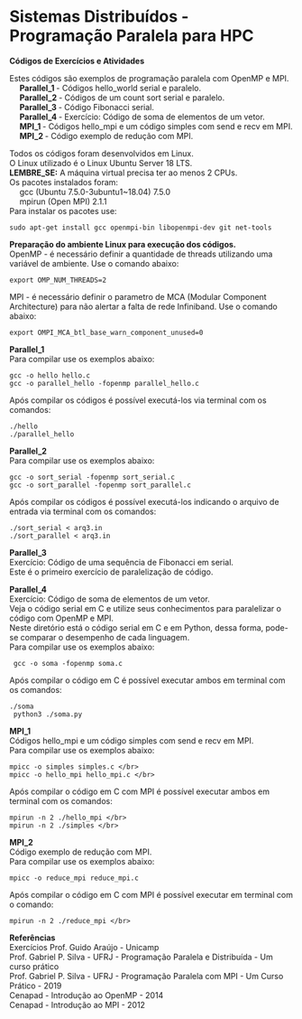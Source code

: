# Sistemas Distribuídos - Programação Paralela para HPC
**Códigos de Exercícios e Atividades**

Estes códigos são exemplos de programação paralela com OpenMP e MPI. </br>
&emsp; <b> Parallel_1 </b> - Códigos hello_world serial e paralelo. </br>
&emsp; <b> Parallel_2 </b> - Códigos de um count sort serial e paralelo. </br>
&emsp; <b> Parallel_3 </b> - Código Fibonacci serial. </br>
&emsp; <b> Parallel_4 </b> - Exercício: Código de soma de elementos de um vetor. </br>
&emsp; <b> MPI_1 </b> - Códigos hello_mpi e um código simples com send e recv em MPI. </br>
&emsp; <b> MPI_2 </b> - Código exemplo de redução com MPI. </br>

Todos os códigos foram desenvolvidos em Linux. </br>
O Linux utilizado é o Linux Ubuntu Server 18 LTS. </br>
<b> LEMBRE_SE:</b> A máquina virtual precisa ter ao menos 2 CPUs. </br>
Os pacotes instalados foram: </br> 
&emsp; gcc (Ubuntu 7.5.0-3ubuntu1~18.04) 7.5.0 </br>
&emsp; mpirun (Open MPI) 2.1.1 </br>
Para instalar os pacotes use: </br>

```
sudo apt-get install gcc openmpi-bin libopenmpi-dev git net-tools 
```

<b> Preparação do ambiente Linux para execução dos códigos. </b> </br>
OpenMP - é necessário definir a quantidade de threads utilizando uma variável de ambiente. Use o comando abaixo:

```
export OMP_NUM_THREADS=2 
```

MPI - é necessário definir o parametro de MCA (Modular Component Architecture) para não alertar a falta de rede Infiniband. Use o comando abaixo:

```
export OMPI_MCA_btl_base_warn_component_unused=0
```

<b> Parallel_1 </b> </br> 
Para compilar use os exemplos abaixo:

```
gcc -o hello hello.c
gcc -o parallel_hello -fopenmp parallel_hello.c 
```

Após compilar os códigos é possível executá-los via terminal com os comandos: 

```
./hello
./parallel_hello 
```

<b> Parallel_2 </b> </br>
Para compilar use os exemplos abaixo: 

```
gcc -o sort_serial -fopenmp sort_serial.c 
gcc -o sort_parallel -fopenmp sort_parallel.c 
```

Após compilar os códigos é possível executá-los indicando o arquivo de entrada via terminal com os comandos: 

```
./sort_serial < arq3.in
./sort_parallel < arq3.in
```

<b> Parallel_3 </b> </br>
Exercício: Código de uma sequência de Fibonacci em serial. </br>
Este é o primeiro exercício de paralelização de código. </br>

<b> Parallel_4 </b> </br>
Exercício: Código de soma de elementos de um vetor. </br>
Veja o código serial em C e utilize seus conhecimentos para paralelizar o código com OpenMP e MPI. </br>
Neste diretório está o código serial em C e em Python, dessa forma, pode-se comparar o desempenho de cada linguagem. </br>
Para compilar use os exemplos abaixo: 

```
 gcc -o soma -fopenmp soma.c 
```

Após compilar o código em C é possível executar ambos em terminal com os comandos: 

```
./soma
 python3 ./soma.py 
```

<b> MPI_1 </b> </br>
Códigos hello_mpi e um código simples com send e recv em MPI. </br>
Para compilar use os exemplos abaixo:

```
mpicc -o simples simples.c </br>
mpicc -o hello_mpi hello_mpi.c </br>
```

Após compilar o código em C com MPI é possível executar ambos em terminal com os comandos:

```
mpirun -n 2 ./hello_mpi </br>
mpirun -n 2 ./simples </br>
```

<b> MPI_2 </b> </br>
Código exemplo de redução com MPI. </br>
Para compilar use os exemplos abaixo:

```
mpicc -o reduce_mpi reduce_mpi.c 
```

Após compilar o código em C com MPI é possível executar em terminal com o comando:

```
mpirun -n 2 ./reduce_mpi </br>
```

<b> Referências </b> </br>
Exercícios Prof. Guido Araújo - Unicamp </br>
Prof. Gabriel P. Silva - UFRJ - Programação Paralela e Distribuída - Um curso prático </br>
Prof. Gabriel P. Silva - UFRJ - Programação Paralela com MPI - Um Curso Prático - 2019 </br>
Cenapad - Introdução ao OpenMP - 2014 </br>
Cenapad - Introdução ao MPI - 2012 </br>
